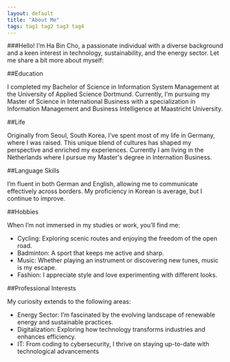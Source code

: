```yaml
---
layout: default
title: "About Me"
tags: tag1 tag2 tag3 tag4
---
```



###Hello! I’m Ha Bin Cho, a passionate individual with a diverse background and a keen interest in technology, sustainability, and the energy sector. Let me share a bit more about myself:

##Education

I completed my Bachelor of Science in Information System Management at the University of Applied Science Dortmund.
Currently, I’m pursuing my Master of Science in International Business with a specialization in Information Management and Business Intelligence at Maastricht University.

##Life

Originally from Seoul, South Korea, I’ve spent most of my life in Germany, where I was raised. This unique blend of cultures has shaped my perspective and enriched my experiences. Currently I am living in the Netherlands where I pursue my Master's degree in Internation Business.

##Language Skills

I’m fluent in both German and English, allowing me to communicate effectively across borders.
My proficiency in Korean is average, but I continue to improve.

##Hobbies

When I’m not immersed in my studies or work, you’ll find me:
- Cycling: Exploring scenic routes and enjoying the freedom of the open road.
- Badminton: A sport that keeps me active and sharp.
- Music: Whether playing an instrument or discovering new tunes, music is my escape.
- Fashion: I appreciate style and love experimenting with different looks.

##Professional Interests

My curiosity extends to the following areas:
- Energy Sector: I’m fascinated by the evolving landscape of renewable energy and sustainable practices.
- Digitalization: Exploring how technology transforms industries and enhances efficiency.
- IT: From coding to cybersecurity, I thrive on staying up-to-date with technological advancements

